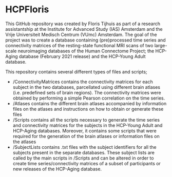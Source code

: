 # HCPFloris

This GitHub repository was created by Floris Tijhuis as part of a research assistantship at the Institute for Advanced Study (IAS) Amsterdam and the Vrije Universiteit Medisch Centrum (VUmc) Amsterdam. The goal of the project was to create a database containing (pre)processed time series and connectivity matrices of the resting-state functional MRI scans of two large-scale neuroimaging databases of the Human Connectome Project; the HCP-Aging database (February 2021 release) and the HCP-Young Adult database.

This repository contains several different types of files and scripts;
* /ConnectivityMatrices contains the connectivity matrices for each subject in the two databases, parcellated using different brain atlases (i.e. predefined sets of brain regions). The connectivity matrices were obtained by performing a simple Pearson correlation on the time series.
* /Atlases contains the different brain atlases accompanied by information files on the atlases and instructions on how to obtain or generate these files
* /Scripts contains all the scripts necessary to generate the time series and connectivity matrices for the subjects in the HCP-Young Adult and HCP-Aging databases. Moreover, it contains some scripts that were required for the generation of the brain atlases or information files on the atlases
* /SubjectLists contains .txt files with the subject identifiers for all the subjects present in the separate databases. These subject lists are called by the main scripts in /Scripts and can be altered in order to create time series/connectivity matrices of a subset of participants or new releases of the HCP-Aging database.
